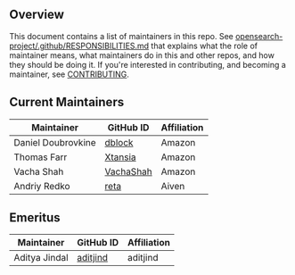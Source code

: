 ## Overview

This document contains a list of maintainers in this repo. See [opensearch-project/.github/RESPONSIBILITIES.md](https://github.com/opensearch-project/.github/blob/main/RESPONSIBILITIES.md#maintainer-responsibilities) that explains what the role of maintainer means, what maintainers do in this and other repos, and how they should be doing it. If you're interested in contributing, and becoming a maintainer, see [CONTRIBUTING](CONTRIBUTING.md).

## Current Maintainers

| Maintainer         | GitHub ID                                 | Affiliation |
| ------------------ | ----------------------------------------- | ----------- |
| Daniel Doubrovkine | [dblock](https://github.com/dblock)       | Amazon      |
| Thomas Farr        | [Xtansia](https://github.com/Xtansia)     | Amazon      |
| Vacha Shah         | [VachaShah](https://github.com/VachaShah) | Amazon      |
| Andriy Redko       | [reta](https://github.com/reta)           | Aiven       |

## Emeritus

| Maintainer     | GitHub ID                                             | Affiliation |
| -------------- | ----------------------------------------------------- | ----------- |
| Aditya Jindal  | [aditjind](https://github.com/aditjind)               | aditjind    |
